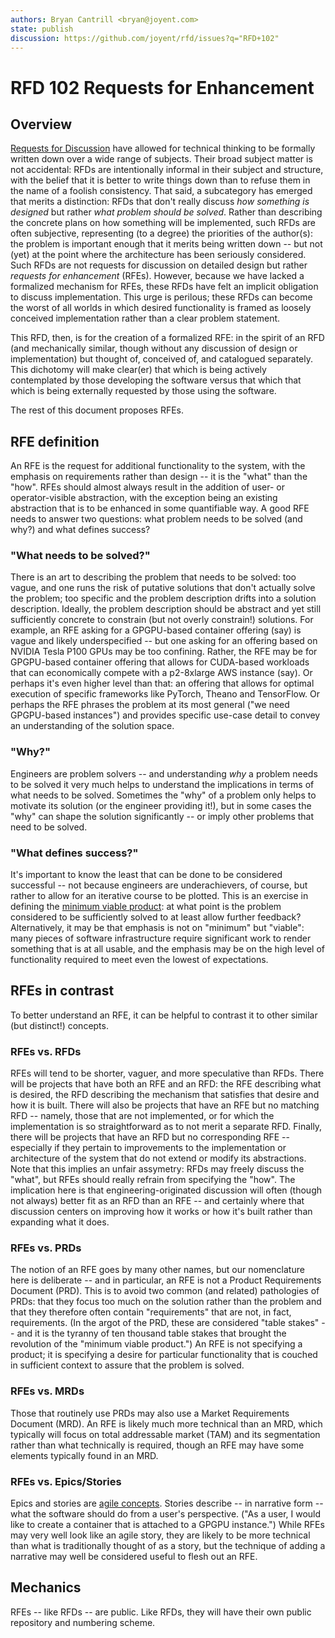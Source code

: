 ```yaml
---
authors: Bryan Cantrill <bryan@joyent.com>
state: publish
discussion: https://github.com/joyent/rfd/issues?q="RFD+102"
---
```


<!--
    This Source Code Form is subject to the terms of the Mozilla Public
    License, v. 2.0. If a copy of the MPL was not distributed with this
    file, You can obtain one at http://mozilla.org/MPL/2.0/.
-->

<!--
    Copyright 2017 Joyent
-->

# RFD 102 Requests for Enhancement

## Overview

[Requests for Discussion](https://github.com/joyent/rfd) have allowed for
technical thinking to be formally written down over a wide range of subjects.
Their broad subject matter is not accidental: RFDs are intentionally informal
in their subject and structure, with the belief that it is better to write
things down than to refuse them in the name of a foolish consistency.  That
said, a subcategory has emerged that merits a distinction: RFDs that don't
really discuss *how something is designed* but rather *what problem should be
solved*.  Rather than describing the concrete plans on how something will be
implemented, such RFDs are often subjective, representing (to a degree) the
priorities of the author(s):  the problem is important enough that it merits
being written down -- but not (yet) at the point where the architecture has
been seriously considered.  Such RFDs are not requests for discussion on
detailed design but rather *requests for enhancement* (RFEs).  However,
because we have lacked a formalized mechanism for RFEs, these RFDs have felt
an implicit obligation to discuss implementation.  This urge is perilous;
these RFDs can become the worst of all worlds in which desired functionality
is framed as loosely conceived implementation rather than a clear problem
statement.

This RFD, then, is for the creation of a formalized RFE:  in the spirit of an
RFD (and mechanically similar, though without any discussion of design or
implementation) but thought of, conceived of, and catalogued separately.  This
dichotomy will make clear(er) that which is being actively contemplated by
those developing the software versus that which that which is being externally
requested by those using the software.

The rest of this document proposes RFEs.

## RFE definition

An RFE is the request for additional functionality to the system, with the
emphasis on requirements rather than design -- it is the "what" than the
"how".  RFEs should almost always result in the addition of user- or
operator-visible abstraction, with the exception being an existing abstraction
that is to be enhanced in some quantifiable way.  A good RFE needs to answer
two questions:  what problem needs to be solved (and why?) and what defines
success?

### "What needs to be solved?"

There is an art to describing the problem that needs to be solved:  too
vague, and one runs the risk of putative solutions that don't actually
solve the problem; too specific and the problem description drifts into
a solution description.  Ideally, the problem description should be 
abstract and yet still sufficiently concrete to constrain (but not overly
constrain!) solutions.  For example, an RFE asking for a GPGPU-based
container offering (say) is vague and likely underspecified -- but 
one asking for
an offering based on NVIDIA Tesla P100 GPUs may be too confining.
Rather, the RFE may be for GPGPU-based container offering that allows
for CUDA-based workloads that can economically compete with a p2-8xlarge
AWS instance (say). Or perhaps it's even higher level than that:
an offering that allows for optimal execution of specific frameworks
like PyTorch, Theano and TensorFlow.  Or perhaps the RFE phrases the problem
at its most general ("we need GPGPU-based instances") and provides specific
use-case detail to convey an understanding of the solution space.

### "Why?"

Engineers are problem solvers -- and understanding _why_ a problem needs to
be solved it very much helps to understand the implications in terms of
what needs to be solved.
Sometimes the "why" of a problem only helps to motivate its solution (or
the engineer providing it!),
but in some cases the "why" can shape the solution significantly -- or
imply other problems that need to be solved.

### "What defines success?"

It's important to know the least that can be done to be considered
successful -- not because engineers are underachievers, of course, but
rather to allow for an iterative course to be plotted.  This is an exercise
in defining the [minimum viable
product](https://en.wikipedia.org/wiki/Minimum_viable_product):  at what
point is the problem considered to be sufficiently solved to at least allow
further feedback?  Alternatively, it may be that emphasis is not on
"minimum" but "viable":  many pieces of software infrastructure require
significant work to render something that is at all usable, and the emphasis
may be on the high level of functionality required to meet even the
lowest of expectations.

## RFEs in contrast

To better understand an RFE, it can be helpful to contrast it to other
similar (but distinct!) concepts.

### RFEs vs. RFDs

RFEs will tend to be shorter, vaguer, and more speculative than RFDs.
There will be projects that have both an RFE and an RFD:  the RFE
describing what is desired, the RFD describing the mechanism that satisfies
that desire and how it is built.  There will also be projects that have an
RFE but no matching RFD -- namely, those that are not implemented, or for
which the implementation is so straightforward as to not merit a separate
RFD.  Finally, there will be projects that have an RFD but no corresponding
RFE -- especially if they pertain to improvements to the implementation or
architecture of the system that do not extend or modify its abstractions.
Note that this implies an unfair assymetry:  RFDs may freely discuss the
"what", but RFEs should really refrain from specifying the "how".
The implication here is that engineering-originated discussion will often
(though not always) better fit as an RFD than an RFE -- and certainly where
that discussion centers on improving how it works or how it's built rather
than expanding what it does.

### RFEs vs. PRDs

The notion of an RFE goes by many other names, but our nomenclature here is
deliberate -- and in particular, an RFE is not a Product Requirements
Document (PRD).  This is to avoid two common (and related) pathologies of
PRDs:  that they focus too much on the solution rather than the problem and
that they therefore often contain "requirements" that are not, in fact,
requirements.  (In the argot of the PRD, these are considered "table
stakes" -- and it is the tyranny of ten thousand table stakes that brought
the revolution of the "minimum viable product.") An RFE is not specifying a
product; it is specifying a desire for particular functionality that is
couched in sufficient context to assure that the problem is solved.

### RFEs vs. MRDs

Those that routinely use PRDs may also use a Market Requirements Document
(MRD).  An RFE is likely much more technical than an MRD, which typically
will focus on total addressable market (TAM) and its segmentation rather
than what technically is required, though an RFE may have some elements
typically found in an MRD.

### RFEs vs. Epics/Stories

Epics and stories are [agile
concepts](https://www.atlassian.com/agile/delivery-vehicles).  Stories
describe -- in narrative form -- what the software should do from a
user's perspective.  ("As a user, I would like to create a container that
is attached to a GPGPU instance.")  While RFEs may very well look like an
agile story, they are likely to be more technical than what is
traditionally thought of as a story, but the technique of adding a 
narrative may well be considered useful to flesh out an RFE.

## Mechanics

RFEs -- like RFDs -- are public.  Like RFDs, they will have their own
public repository and numbering scheme.

